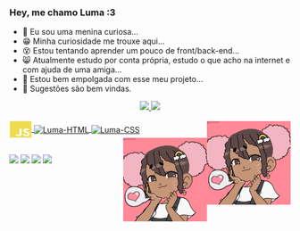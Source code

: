 ### Hey, me chamo Luma :3




- 🤔 Eu sou uma menina curiosa...
- 😁 Minha curiosidade me trouxe aqui...
- 😵 Estou tentando aprender um pouco de front/back-end...
- 😸 Atualmente estudo por conta própria, estudo o que acho na internet e com ajuda de uma amiga...
- 🙈 Estou bem empolgada com esse meu projeto...
- 🌷 Sugestões são bem vindas.

<!--- Statuzinhos abaixo. -->


<div align="center">
  <a href="https://github.com/Lumazita">
  <img height="140em" src="https://github-readme-stats.vercel.app/api?username=Lumazita&show_icons=true&theme=dracula&include_all_commits=true&count_private=true"/>
  <img height="140em" src="https://github-readme-stats.vercel.app/api/top-langs/?username=Lumazita&layout=compact&langs_count=7&theme=dracula"/>
</div>
  
  <!-- Icons -->
  
  <div style="display: inline_block"><br>
  <img align="center" alt="Luma-Js" height="30" width="40" src="https://raw.githubusercontent.com/devicons/devicon/master/icons/javascript/javascript-plain.svg">
  <img align="center" alt="Luma-HTML" height="30" width="40" src="https://cdn.jsdelivr.net/gh/devicons/devicon/icons/html5/html5-plain-wordmark.svg">
  <img align="center" alt="Luma-CSS" height="30" width="40" src="https://cdn.jsdelivr.net/gh/devicons/devicon/icons/css3/css3-plain-wordmark.svg">
  <img align="right" width="150" height="150" src="https://github.com/Lumazita/Lumazita/blob/main/lumif.gif"></a>
</div>
   <img align="right" width="150" height="150" src="https://github.com/Lumazita/Lumazita/blob/main/lumif.gif"></a>
   
  
  <!-- Redes sociais -->
  
  ##
  
  <div> 
  <a href="https://instagram.com/Lu.manita" target="_blank"><img src="https://img.shields.io/badge/-Instagram-%23E4405F?style=for-the-badge&logo=instagram&logoColor=white" target="_blank"></a>
 	<a href="https://www.twitch.tv/Namaskariya" target="_blank"><img src="https://img.shields.io/badge/Twitch-9146FF?style=for-the-badge&logo=twitch&logoColor=white" target="_blank"></a>
 <a href="https://twitter.com/LumaBoiolinha" target="_blank"><img src="https://img.shields.io/badge/Twitter-1DA1F2?style=for-the-badge&logo=twitter&logoColor=white" target="_blank"></a> 
  <a href = "mailto:lulumazita@gmail.com"><img src="https://img.shields.io/badge/-Gmail-%23333?style=for-the-badge&logo=gmail&logoColor=white" target="_blank"></a>
  </div>
